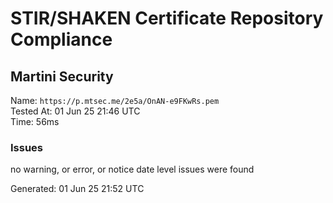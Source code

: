 # STIR/SHAKEN Certificate Repository Compliance

## Martini Security

Name: `https://p.mtsec.me/2e5a/OnAN-e9FKwRs.pem`\
Tested At: 01 Jun 25 21:46 UTC\
Time: 56ms

### Issues

no warning, or error, or notice date level issues were found

Generated: 01 Jun 25 21:52 UTC